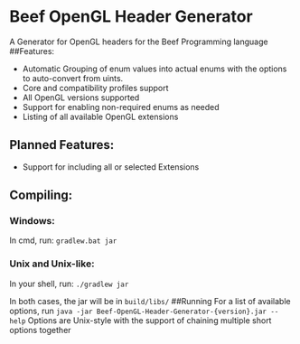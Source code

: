 # Beef OpenGL Header Generator
A Generator for OpenGL headers for the Beef Programming language
##Features:
- Automatic Grouping of enum values into actual enums with the options to auto-convert from uints.
- Core and compatibility profiles support
- All OpenGL versions supported
- Support for enabling non-required enums as needed
- Listing of all available OpenGL extensions
## Planned Features:
- Support for including all or selected Extensions
## Compiling:
### Windows:
In cmd, run:
`gradlew.bat jar`
### Unix and Unix-like:
In your shell, run:
`./gradlew jar`

In both cases, the jar will be in `build/libs/`
##Running
For a list of available options, run
`java -jar Beef-OpenGL-Header-Generator-{version}.jar --help`
Options are Unix-style with the support of chaining multiple short options together